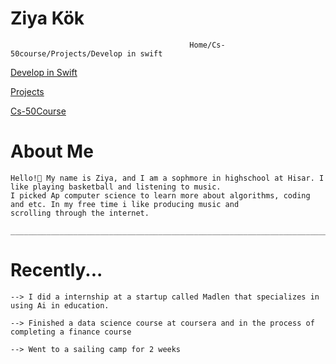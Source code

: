                                                                                               
# Ziya Kök
                                            Home/Cs-50course/Projects/Develop in swift


<a href="/DEVELOPWSWIFT.md">Develop in Swift</a>

<a href="/PROJECTS.md">Projects</a>

<a href="CS-50COURSE.md">Cs-50Course</a>




  # About Me
    Hello!👋 My name is Ziya, and I am a sophmore in highschool at Hisar. I like playing basketball and listening to music.
    I picked Ap computer science to learn more about algorithms, coding and etc. In my free time i like producing music and
    scrolling through the internet.

    ______________________________________________________________________________________________________________________

  # Recently...
    --> I did a internship at a startup called Madlen that specializes in using Ai in education.

    --> Finished a data science course at coursera and in the process of completing a finance course

    --> Went to a sailing camp for 2 weeks

 
